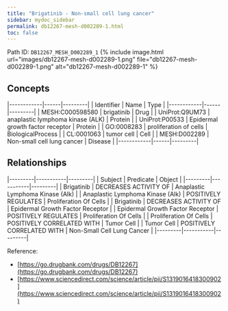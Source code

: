 ```yaml
---
title: "Brigatinib - Non-small cell lung cancer"
sidebar: mydoc_sidebar
permalink: db12267-mesh-d002289-1.html
toc: false 
---
```



Path ID: `DB12267_MESH_D002289_1`
{% include image.html url="images/db12267-mesh-d002289-1.png" file="db12267-mesh-d002289-1.png" alt="db12267-mesh-d002289-1" %}

## Concepts

|------------|------|---------|
| Identifier | Name | Type    |
|------------|------|---------|
| MESH:C000598580 | brigatinib | Drug |
| UniProt:Q9UM73 | anaplastic lymphoma kinase (ALK) | Protein |
| UniProt:P00533 | Epidermal growth factor receptor | Protein |
| GO:0008283 | proliferation of cells | BiologicalProcess |
| CL:0001063 | tumor cell | Cell |
| MESH:D002289 | Non-small cell lung cancer | Disease |
|------------|------|---------|

## Relationships

|---------|-----------|---------|
| Subject | Predicate | Object  |
|---------|-----------|---------|
| Brigatinib | DECREASES ACTIVITY OF | Anaplastic Lymphoma Kinase (Alk) |
| Anaplastic Lymphoma Kinase (Alk) | POSITIVELY REGULATES | Proliferation Of Cells |
| Brigatinib | DECREASES ACTIVITY OF | Epidermal Growth Factor Receptor |
| Epidermal Growth Factor Receptor | POSITIVELY REGULATES | Proliferation Of Cells |
| Proliferation Of Cells | POSITIVELY CORRELATED WITH | Tumor Cell |
| Tumor Cell | POSITIVELY CORRELATED WITH | Non-Small Cell Lung Cancer |
|---------|-----------|---------|

Reference: 
  - [https://go.drugbank.com/drugs/DB12267](https://go.drugbank.com/drugs/DB12267)
  - [https://www.sciencedirect.com/science/article/pii/S1319016418300902](https://www.sciencedirect.com/science/article/pii/S1319016418300902)
